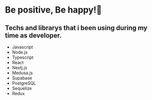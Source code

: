 
<h1 align="start">Be positive, Be happy!🌱</h1>

<h2>Techs and librarys that i been using during my time as developer.</h2>
<ul style={{display:"flex}}>
<li>Javascript</li>
<li>Node.js</li>
<li>Typescript</li>
<li>React</li>
<li>Nextj.js</li>
<li>Medusa.js</li>
<li>Supabase</li>
<li>PostgreSQL</li>
<li>Sequelize</li>
<li>Redux</li>









</div>
